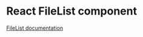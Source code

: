 <!-- @license CC0-1.0 -->

# React FileList component

[FileList documentation](../../../css/src/components/file-list/README.md)
